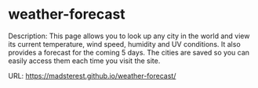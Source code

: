 # weather-forecast

Description: This page allows you to look up any city in the world and view its current temperature, wind speed, humidity and UV conditions. It also provides a forecast for the coming 5 days. The cities are saved so you can easily access them each time you visit the site.

URL: https://madsterest.github.io/weather-forecast/


